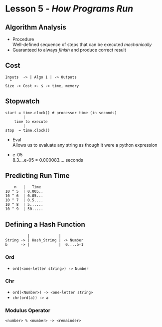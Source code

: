 # Lesson 5 - _How Programs Run_

## Algorithm Analysis
- Procedure  
Well-defined sequence of steps that can be executed _mechanically_
- Guaranteed to always _finish_ and produce correct result

## Cost

```
Inputs  -> | Algo 1 | -> Outputs
  ^
Size -> Cost <- $ -> time, memory
```

## Stopwatch
```
start = time.clock() # processor time (in seconds)
        |
    time to execute
        |
stop  = time.clock()
```
- Eval  
Allows us to evaluate any string as though it were a python expression

- e-05  
8.3....e-05 = 0.000083.... seconds

## Predicting Run Time
```
    n   |   Time
10 ^ 5  | 0.005..
10 ^ 6  | 0.05...
10 ^ 7  | 0.5....
10 ^ 8  | 5......
10 ^ 9  | 50.....
```

## Defining a Hash Function
```
          |             |
String -> | Hash_String | -> Number
b      -> |             |  0....b-1
```

### Ord
- `ord(<one-letter string>) -> Number `

### Chr
- `ord(<Number>) -> <one-letter string> `
- `chr(ord(a)) -> a`

### Modulus Operator
```
<number> % <number> -> <remainder>
```